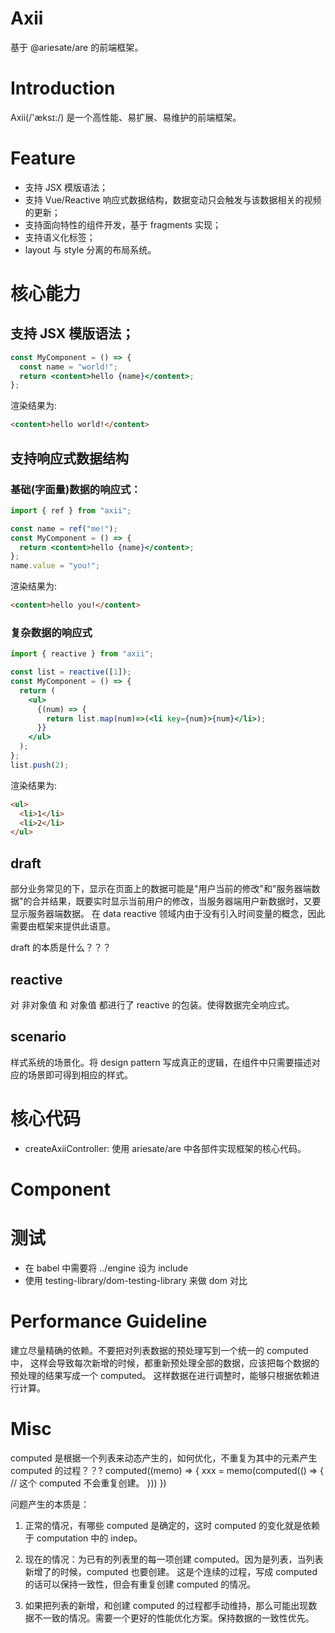 # Axii

基于 @ariesate/are 的前端框架。

# Introduction

Axii(/'æksɪ:/) 是一个高性能、易扩展、易维护的前端框架。

# Feature

- 支持 JSX 模版语法；
- 支持 Vue/Reactive 响应式数据结构，数据变动只会触发与该数据相关的视频的更新；
- 支持面向特性的组件开发，基于 fragments 实现；
- 支持语义化标签；
- layout 与 style 分离的布局系统。

# 核心能力

## 支持 JSX 模版语法；

```jsx
const MyComponent = () => {
  const name = "world!";
  return <content>hello {name}</content>;
};
```

渲染结果为:

```html
<content>hello world!</content>
```

## 支持响应式数据结构

### 基础(字面量)数据的响应式：

```jsx
import { ref } from "axii";

const name = ref("me!");
const MyComponent = () => {
  return <content>hello {name}</content>;
};
name.value = "you!";
```

渲染结果为:

```html
<content>hello you!</content>
```

### 复杂数据的响应式

```jsx
import { reactive } from "axii";

const list = reactive([1]);
const MyComponent = () => {
  return (
    <ul>
      {(num) => {
        return list.map(num)=>(<li key={num}>{num}</li>);
      }}
    </ul>
  );
};
list.push(2);
```

渲染结果为:

```html
<ul>
  <li>1</li>
  <li>2</li>
</ul>
```

## draft

部分业务常见的下，显示在页面上的数据可能是"用户当前的修改"和"服务器端数据"的合并结果，既要实时显示当前用户的修改，当服务器端用户新数据时，又要显示服务器端数据。
在 data reactive 领域内由于没有引入时间变量的概念，因此需要由框架来提供此语意。

draft 的本质是什么？？？

## reactive

对 非对象值 和 对象值 都进行了 reactive 的包装。使得数据完全响应式。

## scenario

样式系统的场景化。将 design pattern 写成真正的逻辑，在组件中只需要描述对应的场景即可得到相应的样式。

# 核心代码

- createAxiiController: 使用 ariesate/are 中各部件实现框架的核心代码。

# Component

# 测试

- 在 babel 中需要将 ../engine 设为 include
- 使用 testing-library/dom-testing-library 来做 dom 对比

# Performance Guideline

建立尽量精确的依赖。不要把对列表数据的预处理写到一个统一的 computed 中，
这样会导致每次新增的时候，都重新预处理全部的数据，应该把每个数据的预处理的结果写成一个 computed。
这样数据在进行调整时，能够只根据依赖进行计算。

# Misc

computed 是根据一个列表来动态产生的，如何优化，不重复为其中的元素产生 computed 的过程？？?
computed((memo) => {
xxx = memo(computed(() => {
// 这个 computed 不会重复创建。
}))
})

问题产生的本质是：

1. 正常的情况，有哪些 computed 是确定的，这时 computed 的变化就是依赖于 computation 中的 indep。
2. 现在的情况：为已有的列表里的每一项创建 computed。因为是列表，当列表新增了的时候，computed 也要创建。
   这是个连续的过程，写成 computed 的话可以保持一致性，但会有重复创建 computed 的情况。

3. 如果把列表的新增，和创建 computed 的过程都手动维持，那么可能出现数据不一致的情况。需要一个更好的性能优化方案。保持数据的一致性优先。
